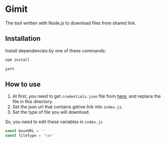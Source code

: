 # Gimit

The tool written with Node.js to download files from shared link.

## Installation

Install dependencies by one of these commands:

```bash
npm install
```
```bash
yarn
```

## How to use

1. At first, you need to get ``credentials.json`` file from [here](https://developers.google.com/drive/api/v3/quickstart/nodejs#step_1_turn_on_the), and replace the file in this directory.
2. Set the json url that contains gdrive link into ``index.js``.
3. Set the type of file you will download.

So, you need to edit these variables in ``index.js``

```js
const baseURL = ''
const fileType = 'rar'
```
